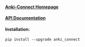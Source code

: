 #### [Anki-Connect Homepage](https://git.foosoft.net/alex/anki-connect)

#### [API Documentation](https://github.com/bbitmonster/anki-connect-api/blob/master/docs/anki_connect.python.md)


#### Installation:
```
pip install --upgrade anki_connect
```